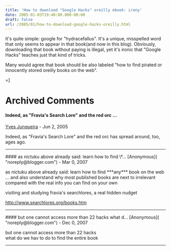 ```yaml
---
title: 'How to download "Google Hacks" oreilly ebook: irony'
date: 2005-01-03T19:40:00.000-08:00
draft: false
url: /2005/01/how-to-download-google-hacks-oreilly.html
---
```


It's quite simple: google for "hydracefallus". It's a unique, misspelled word that only seems to appear in that book(and now in this blog). Obviously, downloading that book without paying is illegal, yet it's ironic that "Google Hacks" teaches just that kind of tricks.  
  
Many would agree that book should be also labeled "how to find pirated or innocently stored oreilly books on the web".  
  
\=\]
# Archived Comments

#### Indeed, as "Fravia's Search Lore" and the red orc ...
[Yves Junqueira](https://www.blogger.com/profile/00104361785049371212 "noreply@blogger.com") - <time datetime="2005-06-06T21:13:00.000-07:00">Jun 2, 2005</time>

Indeed, as "Fravia's Search Lore" and the red orc has spread around, too, ages ago.
<hr />
#### as nictuku above already said: learn how to find \*...
[Anonymous]( "noreply@blogger.com") - <time datetime="2007-03-18T14:09:00.000-07:00">Mar 0, 2007</time>

as nictuku above already said: learn how to find \*\*\*any\*\*\* book on the web ... and also understand why most published books are next to irrelevant compared with the real info you can find on your own  
  
visiting and studying fravia's searchlores, a real hidden nudget  
  
http://www.searchlores.org/books.htm
<hr />
#### but one cannot access more than 22 hacks  
what d...
[Anonymous]( "noreply@blogger.com") - <time datetime="2007-12-30T03:38:00.000-08:00">Dec 0, 2007</time>

but one cannot access more than 22 hacks  
what do we hav to do to find the entire book
<hr />
